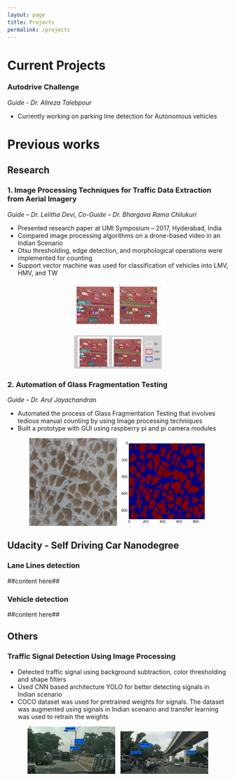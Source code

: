 ```yaml
---
layout: page
title: Projects
permalink: /projects
---
```


# Current Projects

### Autodrive Challenge
*Guide - Dr. Alireza Talebpour*
- Currently working on parking line detection for Autonomous vehicles

# Previous works
## Research

### 1. Image Processing Techniques for Traffic Data Extraction from Aerial Imagery
*Guide – Dr. Lelitha Devi, Co-Guide – Dr. Bhargava Rama Chilukuri*
-	Presented research paper at UMI Symposium – 2017, Hyderabad, India
-	Compared image processing algorithms on a drone-based video in an Indian Scenario
-	Otsu thresholding, edge detection, and morphological operations were implemented for counting
-	Support vector machine was used for classification of vehicles into LMV, HMV, and TW
<center>
<img style="max-width:200px;max-height:200px;" class="home" src="/assets/aerial_0.png" alt="Me">
<br><br>
<img style="max-width:200px;max-height:200px;" class="home" src="/assets/aerial_1.png" alt="Me">
</center>

### 2. Automation of Glass Fragmentation Testing
*Guide – Dr. Arul Jayachandran*
-	Automated the process of Glass Fragmentation Testing that involves tedious manual counting by using Image processing techniques
- Built a prototype with GUI using raspberry pi and pi camera modules
<center>
<img style="max-width:200px;max-height:200px;" class="home" src="/assets/glass_0.png" alt="Me">
<img style="max-width:200px;max-height:200px;" class="home" src="/assets/glass_1.png" alt="Me">
</center>

## Udacity - Self Driving Car Nanodegree
### Lane Lines detection
 ##content here##
### Vehicle detection
 ##content here##
## Others
### Traffic Signal Detection Using Image Processing
- Detected traffic signal using background subtraction, color thresholding and shape filters
-	Used CNN based architecture YOLO for better detecting signals in Indian scenario
- COCO dataset was used for pretrained weights for signals. The dataset was augmented using signals in Indian scenario and transfer learning was used to retrain the weights
<center>
<img style="max-width:200px;max-height:200px;" class="home" src="/assets/signal_0.png" alt="Me"> &nbsp;
<img style="max-width:200px;max-height:200px;" class="home" src="/assets/signal_1.png" alt="Me">
</center>
